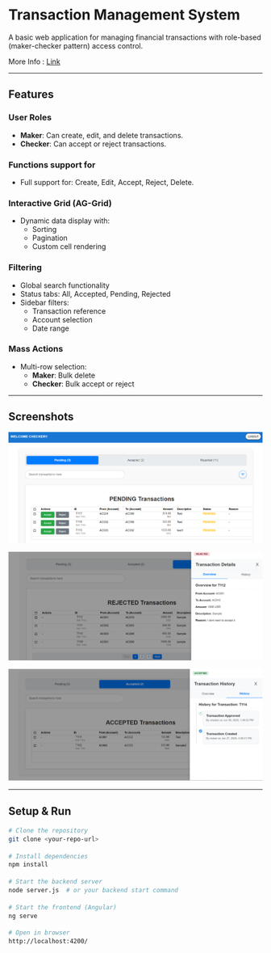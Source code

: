 # Transaction Management System

A basic web application for managing financial transactions with role-based (maker-checker pattern) access control.

More Info : [Link](https://patch-jumbo-4d5.notion.site/MAKER-CHECKER-223de2fe6cfa80caad42f008edb88d23)

---

## Features

### User Roles
- **Maker**: Can create, edit, and delete transactions.
- **Checker**: Can accept or reject transactions.

### Functions support for
- Full support for: Create, Edit, Accept, Reject, Delete.

### Interactive Grid (AG-Grid)
- Dynamic data display with:
  - Sorting
  - Pagination
  - Custom cell rendering

### Filtering
- Global search functionality
- Status tabs: All, Accepted, Pending, Rejected
- Sidebar filters:
  - Transaction reference
  - Account selection
  - Date range

### Mass Actions
- Multi-row selection:
  - **Maker**: Bulk delete
  - **Checker**: Bulk accept or reject

---

## Screenshots
<p align="center">
  <img src="readme-images/readme1.png" alt="Demo" width="800"/>
</p>

<p align="center">
  <img src="readme-images/readme2.png" alt="Demo" width="800"/>
</p>

<p align="center">
  <img src="readme-images/readme3.png" alt="Demo" width="800"/>
</p>

---

## Setup & Run

```bash
# Clone the repository
git clone <your-repo-url>

# Install dependencies
npm install

# Start the backend server
node server.js  # or your backend start command

# Start the frontend (Angular)
ng serve

# Open in browser
http://localhost:4200/
